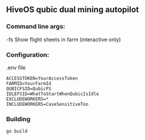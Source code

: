 ## HiveOS qubic dual mining autopilot

### Command line args:

-fs Show flight sheets in farm (interactive only)

### Configuration:

.env file

    ACCESSTOKEN=YourAccessToken
    FARMID=YourFarmId
    QUBICFSID=QubicFS
    IDLEFSID=WhatToStartWhenQubicIsIdle
    EXCLUDEWORKERS=*
    INCLUDEWORKERS=CaseSensitiveToo

### Building

    go build